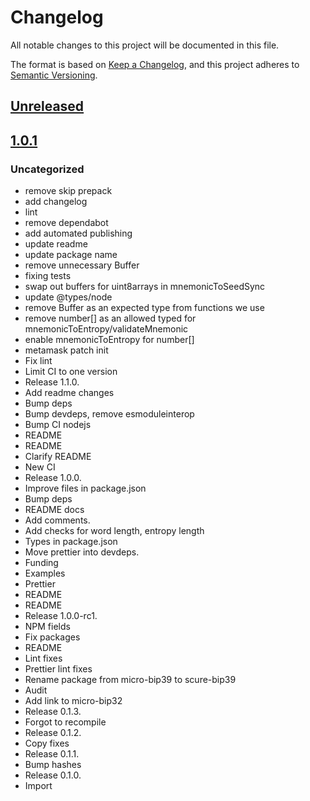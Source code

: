 # Changelog
All notable changes to this project will be documented in this file.

The format is based on [Keep a Changelog](https://keepachangelog.com/en/1.0.0/),
and this project adheres to [Semantic Versioning](https://semver.org/spec/v2.0.0.html).

## [Unreleased]

## [1.0.1]
### Uncategorized
- remove skip prepack
- add changelog
- lint
- remove dependabot
- add automated publishing
- update readme
- update package name
- remove unnecessary Buffer
- fixing tests
- swap out buffers for uint8arrays in mnemonicToSeedSync
- update @types/node
- remove Buffer as an expected type from functions we use
- remove number[] as an allowed typed for mnemonicToEntropy/validateMnemonic
- enable mnemonicToEntropy for number[]
- metamask patch init
- Fix lint
- Limit CI to one version
- Release 1.1.0.
- Add readme changes
- Bump deps
- Bump devdeps, remove esmoduleinterop
- Bump CI nodejs
- README
- README
- Clarify README
- New CI
- Release 1.0.0.
- Improve files in package.json
- Bump deps
- README docs
- Add comments.
- Add checks for word length, entropy length
- Types in package.json
- Move prettier into devdeps.
- Funding
- Examples
- Prettier
- README
- README
- Release 1.0.0-rc1.
- NPM fields
- Fix packages
- README
- Lint fixes
- Prettier lint fixes
- Rename package from micro-bip39 to scure-bip39
- Audit
- Add link to micro-bip32
- Release 0.1.3.
- Forgot to recompile
- Release 0.1.2.
- Copy fixes
- Release 0.1.1.
- Bump hashes
- Release 0.1.0.
- Import

[Unreleased]: https://github.com/rickycodes/scure-bip39/compare/v1.0.1...HEAD
[1.0.1]: https://github.com/rickycodes/scure-bip39/releases/tag/v1.0.1

